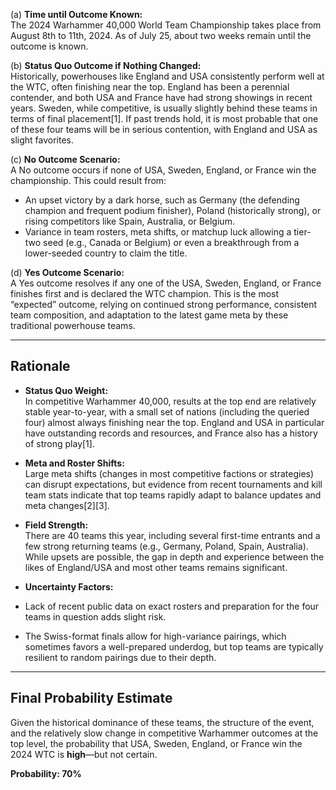 (a) **Time until Outcome Known:**  
The 2024 Warhammer 40,000 World Team Championship takes place from August 8th to 11th, 2024. As of July 25, about two weeks remain until the outcome is known.

(b) **Status Quo Outcome if Nothing Changed:**  
Historically, powerhouses like England and USA consistently perform well at the WTC, often finishing near the top. England has been a perennial contender, and both USA and France have had strong showings in recent years. Sweden, while competitive, is usually slightly behind these teams in terms of final placement[1]. If past trends hold, it is most probable that one of these four teams will be in serious contention, with England and USA as slight favorites.

(c) **No Outcome Scenario:**  
A No outcome occurs if none of USA, Sweden, England, or France win the championship. This could result from:
- An upset victory by a dark horse, such as Germany (the defending champion and frequent podium finisher), Poland (historically strong), or rising competitors like Spain, Australia, or Belgium.
- Variance in team rosters, meta shifts, or matchup luck allowing a tier-two seed (e.g., Canada or Belgium) or even a breakthrough from a lower-seeded country to claim the title.

(d) **Yes Outcome Scenario:**  
A Yes outcome resolves if any one of the USA, Sweden, England, or France finishes first and is declared the WTC champion. This is the most “expected” outcome, relying on continued strong performance, consistent team composition, and adaptation to the latest game meta by these traditional powerhouse teams.

---

## **Rationale**

- **Status Quo Weight:**  
In competitive Warhammer 40,000, results at the top end are relatively stable year-to-year, with a small set of nations (including the queried four) almost always finishing near the top. England and USA in particular have outstanding records and resources, and France also has a history of strong play[1].

- **Meta and Roster Shifts:**  
Large meta shifts (changes in most competitive factions or strategies) can disrupt expectations, but evidence from recent tournaments and kill team stats indicate that top teams rapidly adapt to balance updates and meta changes[2][3].

- **Field Strength:**  
There are 40 teams this year, including several first-time entrants and a few strong returning teams (e.g., Germany, Poland, Spain, Australia). While upsets are possible, the gap in depth and experience between the likes of England/USA and most other teams remains significant.

- **Uncertainty Factors:**  
- Lack of recent public data on exact rosters and preparation for the four teams in question adds slight risk.
- The Swiss-format finals allow for high-variance pairings, which sometimes favors a well-prepared underdog, but top teams are typically resilient to random pairings due to their depth.

---

## **Final Probability Estimate**

Given the historical dominance of these teams, the structure of the event, and the relatively slow change in competitive Warhammer outcomes at the top level, the probability that USA, Sweden, England, or France win the 2024 WTC is **high**—but not certain.

**Probability: 70%**
